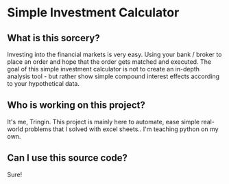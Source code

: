 # Simple Investment Calculator

## What is this sorcery?
Investing into the financial markets is very easy. Using your bank / broker to place an order and hope that the order gets matched and executed.
The goal of this simple investment calculator is not to create an in-depth analysis tool - but rather show simple compound interest effects according to your hypothetical data.

## Who is working on this project?
It's me, Tringin. This project is mainly here to automate, ease simple real-world problems that I solved with excel sheets..
I'm teaching python on my own.

## Can I use this source code?
Sure!
